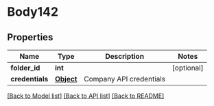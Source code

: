 # Body142

## Properties
Name | Type | Description | Notes
------------ | ------------- | ------------- | -------------
**folder_id** | **int** |  | [optional] 
**credentials** | [**Object**](Object.md) | Company API credentials | 

[[Back to Model list]](../README.md#documentation-for-models) [[Back to API list]](../README.md#documentation-for-api-endpoints) [[Back to README]](../README.md)

